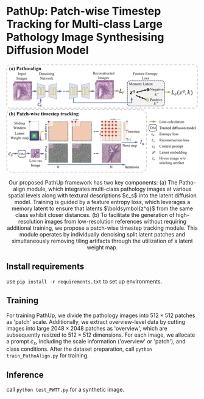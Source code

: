 # PathUp: Patch-wise Timestep Tracking for Multi-class Large Pathology Image Synthesising Diffusion Model

![Pipeline Image](./imgs/pplimg.png "Pipeline")
<center>
Our proposed PathUp framework has two key components: (a) The Patho-align module, which integrates multi-class pathology images at various spatial levels along with textural descriptions $c_s$ into the latent diffusion model. Training is guided by a feature entropy loss, which leverages a memory latent to ensure that latents $\boldsymbol{z^q}$ from the same class exhibit closer distances. (b) To facilitate the generation of high-resolution images from low-resolution references without requiring additional training, we propose a patch-wise timestep tracking module. This module operates by individually denoising split latent patches and simultaneously removing tiling artifacts through the utilization of a latent weight map.
</center>



## Install requirements
use `pip install -r requirements.txt` to set up environments.

## Training

For training PathUp, we divide the pathology images into $512\times512$ patches as 'patch' scale. Additionally, we extract overview-level data by cutting images into large $2048\times2048$ patches as 'overview', which are subsequently resized to $512\times512$ dimensions. For each image, we allocate a prompt $c_s$, including the scale information ('overview' or 'patch'), and class conditions. After the dataset preparation, call `python train_PathoAlign.py` for training.

## Inference 
call `python test_PWTT.py` for a synthetic image.
